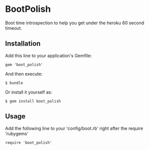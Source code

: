 # BootPolish

Boot time introspection to help you get under the heroku 60 second timeout.

## Installation

Add this line to your application's Gemfile:

    gem 'boot_polish'

And then execute:

    $ bundle

Or install it yourself as:

    $ gem install boot_polish

## Usage

Add the following line to your 'config/boot.rb' right after the require 'rubygems'

    require 'boot_polish'

